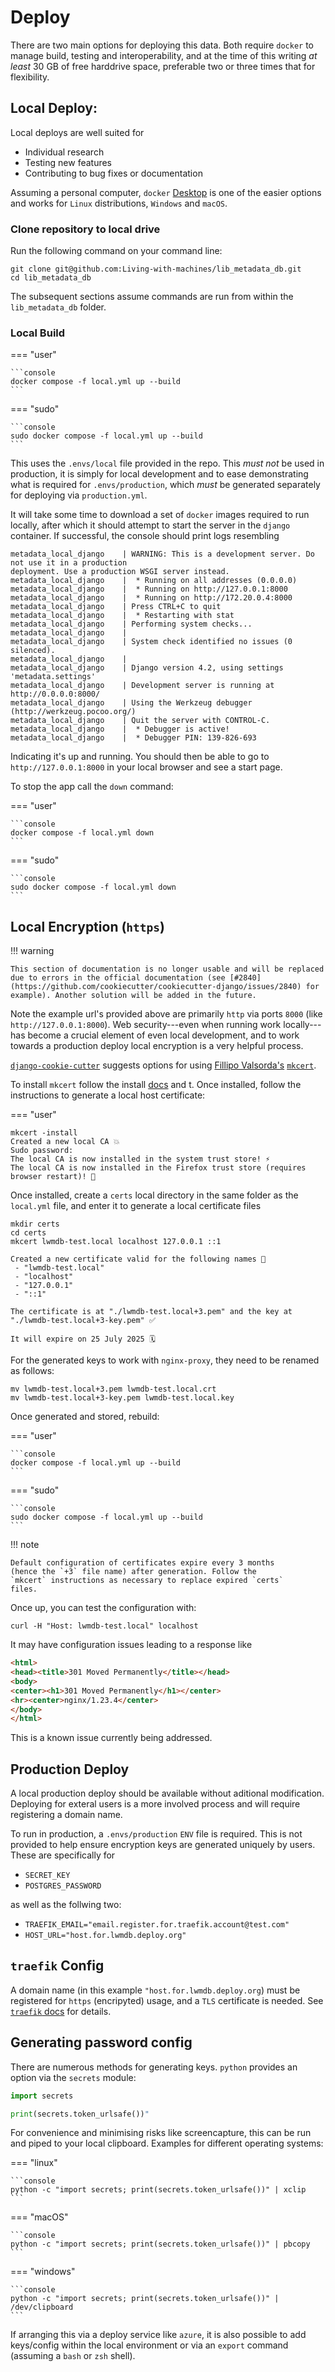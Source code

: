 # Deploy

There are two main options for deploying this data. Both require `docker` to manage build, testing and interoperability, and at the time of this writing *at least* 30 GB of free harddrive space, preferable two or three times that for flexibility.

## Local Deploy:

Local deploys are well suited for

- Individual research
- Testing new features
- Contributing to bug fixes or documentation

Assuming a personal computer, `docker` [Desktop](https://www.docker.com/products/docker-desktop/) is one of the easier options and works for `Linux` distributions, `Windows` and `macOS`.

### Clone repository to local drive

Run the following command on your command line:

```console
git clone git@github.com:Living-with-machines/lib_metadata_db.git
cd lib_metadata_db
```

The subsequent sections assume commands are run from within the `lib_metadata_db` folder.

### Local Build

=== "user"

    ```console
    docker compose -f local.yml up --build
    ```

=== "sudo"

    ```console
    sudo docker compose -f local.yml up --build
    ```

This uses the `.envs/local` file provided in the repo. This *must not* be used in production, it is simply for local development and to ease demonstrating what is required for `.envs/production`, which *must* be generated separately for deploying via `production.yml`.

It will take some time to download a set of `docker` images required to run locally, after which it should attempt to start the server in the `django` container. If successful, the console should print logs resembling

```console
metadata_local_django    | WARNING: This is a development server. Do not use it in a production
deployment. Use a production WSGI server instead.
metadata_local_django    |  * Running on all addresses (0.0.0.0)
metadata_local_django    |  * Running on http://127.0.0.1:8000
metadata_local_django    |  * Running on http://172.20.0.4:8000
metadata_local_django    | Press CTRL+C to quit
metadata_local_django    |  * Restarting with stat
metadata_local_django    | Performing system checks...
metadata_local_django    |
metadata_local_django    | System check identified no issues (0 silenced).
metadata_local_django    |
metadata_local_django    | Django version 4.2, using settings 'metadata.settings'
metadata_local_django    | Development server is running at http://0.0.0.0:8000/
metadata_local_django    | Using the Werkzeug debugger (http://werkzeug.pocoo.org/)
metadata_local_django    | Quit the server with CONTROL-C.
metadata_local_django    |  * Debugger is active!
metadata_local_django    |  * Debugger PIN: 139-826-693
```

Indicating it's up and running. You should then be able to go to `http://127.0.0.1:8000` in your local browser and see a start page.

To stop the app call the `down` command:

=== "user"

    ```console
    docker compose -f local.yml down
    ```

=== "sudo"

    ```console
    sudo docker compose -f local.yml down
    ```

## Local Encryption (`https`)

!!! warning 
    
    This section of documentation is no longer usable and will be replaced due to errors in the official documentation (see [#2840](https://github.com/cookiecutter/cookiecutter-django/issues/2840) for example). Another solution will be added in the future.

Note the example url's provided above are primarily `http` via ports `8000` (like `http://127.0.0.1:8000`). Web security---even when running work locally---has become a crucial element of even local development, and to work towards a production deploy local encryption is a very helpful process.

[`django-cookie-cutter`](https://cookiecutter-django.readthedocs.io/en/latest/developing-locally-docker.html#developing-locally-with-https) suggests options for using [Fillipo Valsorda's](https://filippo.io/) [`mkcert`](https://github.com/FiloSottile/mkcert).

To install `mkcert` follow the install [docs](https://github.com/FiloSottile/mkcert#installation)  and t. Once installed, follow the instructions to generate a local host certificate:

=== "user"

```console
mkcert -install
Created a new local CA 💥
Sudo password:
The local CA is now installed in the system trust store! ⚡️
The local CA is now installed in the Firefox trust store (requires browser restart)! 🦊
```

Once installed, create a `certs` local directory in the same folder as the `local.yml` file, and enter it to generate a local certificate files

```console
mkdir certs
cd certs
mkcert lwmdb-test.local localhost 127.0.0.1 ::1

Created a new certificate valid for the following names 📜
 - "lwmdb-test.local"
 - "localhost"
 - "127.0.0.1"
 - "::1"

The certificate is at "./lwmdb-test.local+3.pem" and the key at "./lwmdb-test.local+3-key.pem" ✅

It will expire on 25 July 2025 🗓
```

For the generated keys to work with `nginx-proxy`, they need to be renamed as follows:

```console
mv lwmdb-test.local+3.pem lwmdb-test.local.crt
mv lwmdb-test.local+3-key.pem lwmdb-test.local.key
```

Once generated and stored, rebuild:

=== "user"

    ```console
    docker compose -f local.yml up --build
    ```

=== "sudo"

    ```console
    sudo docker compose -f local.yml up --build
    ```

!!! note 

    Default configuration of certificates expire every 3 months
    (hence the `+3` file name) after generation. Follow the
    `mkcert` instructions as necessary to replace expired `certs`
    files.

Once up, you can test the configuration with:

```console
curl -H "Host: lwmdb-test.local" localhost
```

It may have configuration issues leading to a response like

```html
<html>
<head><title>301 Moved Permanently</title></head>
<body>
<center><h1>301 Moved Permanently</h1></center>
<hr><center>nginx/1.23.4</center>
</body>
</html>
```

This is a known issue currently being addressed.

## Production Deploy

A local production deploy should be available without aditional modification. Deploying for exteral users is a more involved process and will require registering a domain name.

To run in production, a `.envs/production` `ENV` file is required. This is not provided to help ensure encryption keys are generated uniquely by users. These are specifically for 

- `SECRET_KEY`
- `POSTGRES_PASSWORD`

as well as the follwing two:

- `TRAEFIK_EMAIL="email.register.for.traefik.account@test.com"`
- `HOST_URL="host.for.lwmdb.deploy.org"`

## `traefik` Config

A domain name (in this example `"host.for.lwmdb.deploy.org`) must be registered for `https` (encripyted) usage, and a `TLS` certificate is needed. See [`traefik` docs](https://doc.traefik.io/traefik/https/acme/) for details.

## Generating password config

There are numerous methods for generating keys. `python` provides an option via the `secrets` module:

```python
import secrets

print(secrets.token_urlsafe())"
```

For convenience and minimising risks like screencapture, this can be run and piped to your local clipboard. Examples for different operating systems:

=== "linux"

    ```console
    python -c "import secrets; print(secrets.token_urlsafe())" | xclip
    ```

=== "macOS"

    ```console
    python -c "import secrets; print(secrets.token_urlsafe())" | pbcopy
    ```

=== "windows"

    ```console
    python -c "import secrets; print(secrets.token_urlsafe())" | /dev/clipboard
    ```

If arranging this via a deploy service like `azure`, it is also possible to add keys/config within the local environment or via an `export` command (assuming a `bash` or `zsh` shell).

